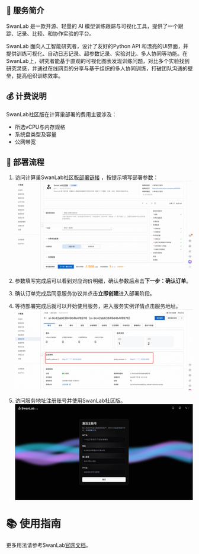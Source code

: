 ## 🌟 服务简介

SwanLab 是一款开源、轻量的 AI 模型训练跟踪与可视化工具，提供了一个跟踪、记录、比较、和协作实验的平台。

SwanLab 面向人工智能研究者，设计了友好的Python API
和漂亮的UI界面，并提供训练可视化、自动日志记录、超参数记录、实验对比、多人协同等功能。在SwanLab上，研究者能基于直观的可视化图表发现训练问题，对比多个实验找到研究灵感，并通过在线网页的分享与基于组织的多人协同训练，打破团队沟通的壁垒，提高组织训练效率。

## 💰 计费说明

SwanLab社区版在计算巢部署的费用主要涉及：

- 所选vCPU与内存规格
- 系统盘类型及容量
- 公网带宽

## 🚀 部署流程

1. 访问计算巢SwanLab社区版[部署链接](https://computenest.console.aliyun.com/service/instance/create/cn-hangzhou?type=user&ServiceId=service-cb2da57160444c3ebdbf)
，按提示填写部署参数：
   ![image.png](1.jpg)

2. 参数填写完成后可以看到对应询价明细，确认参数后点击**下一步：确认订单**。

3. 确认订单完成后同意服务协议并点击**立即创建**进入部署阶段。

4. 等待部署完成后就可以开始使用服务，进入服务实例详情点击服务地址。
   ![image.png](2.jpg)

5. 访问服务地址注册账号并使用SwanLab社区版。
   ![image.png](3.jpg)

# 📚 使用指南

更多用法请参考SwanLab[官网文档](https://docs.swanlab.cn/guide_cloud/general/what-is-swanlab.html)。